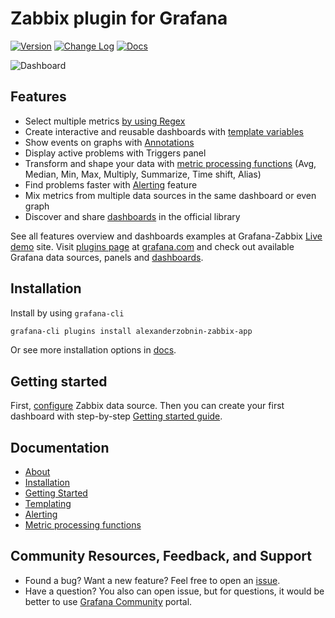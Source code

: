 # Zabbix plugin for Grafana

[![Version](https://badge.fury.io/gh/grafana%2Fgrafana-zabbix.svg)](https://github.com/grafana/grafana-zabbix/releases)
[![Change Log](https://img.shields.io/badge/change-log-blue.svg?style=flat)](https://github.com/grafana/grafana-zabbix/blob/master/CHANGELOG.md)
[![Docs](https://img.shields.io/badge/docs-latest-red.svg?style=flat)](https://grafana.github.io/grafana-zabbix)

![Dashboard](https://user-images.githubusercontent.com/4932851/53799185-e1cdc700-3f4a-11e9-9cb4-8330f501b32e.png)

## Features

- Select multiple metrics [by using Regex](https://grafana.github.io/grafana-zabbix/guides/gettingstarted/#multiple-items-on-one-graph)
- Create interactive and reusable dashboards with [template variables](https://grafana.github.io/grafana-zabbix/guides/templating/)
- Show events on graphs with [Annotations](http://docs.grafana.org/reference/annotations/)
- Display active problems with Triggers panel
- Transform and shape your data with [metric processing functions](https://grafana.github.io/grafana-zabbix/reference/functions/) (Avg, Median, Min, Max, Multiply, Summarize, Time shift, Alias)
- Find problems faster with [Alerting](https://grafana.github.io/grafana-zabbix/reference/alerting/) feature
- Mix metrics from multiple data sources in the same dashboard or even graph
- Discover and share [dashboards](https://grafana.com/dashboards) in the official library

See all features overview and dashboards examples at Grafana-Zabbix [Live demo](http://play.grafana-zabbix.org) site.
Visit [plugins page](https://grafana.com/plugins) at [grafana.com](http://grafana.com) and check out available Grafana data sources, panels and [dashboards](https://grafana.com/dashboards?dataSource=alexanderzobnin-zabbix-datasource).

## Installation

Install by using `grafana-cli`

```sh
grafana-cli plugins install alexanderzobnin-zabbix-app
```

Or see more installation options in [docs](https://grafana.github.io/grafana-zabbix/installation/).

## Getting started

First, [configure](https://grafana.github.io/grafana-zabbix/configuration/) Zabbix data source. Then you can create your first dashboard with step-by-step [Getting started guide](https://grafana.github.io/grafana-zabbix/guides/gettingstarted/).

## Documentation

- [About](https://grafana.github.io/grafana-zabbix)
- [Installation](https://grafana.github.io/grafana-zabbix/installation)
- [Getting Started](https://grafana.github.io/grafana-zabbix/guides/gettingstarted)
- [Templating](https://grafana.github.io/grafana-zabbix/guides/templating)
- [Alerting](https://grafana.github.io/grafana-zabbix/reference/alerting/)
- [Metric processing functions](https://grafana.github.io/grafana-zabbix/reference/functions/)

## Community Resources, Feedback, and Support

- Found a bug? Want a new feature? Feel free to open an [issue](https://github.com/grafana/grafana-zabbix/issues/new).
- Have a question? You also can open issue, but for questions, it would be better to use [Grafana Community](https://community.grafana.com/) portal.
